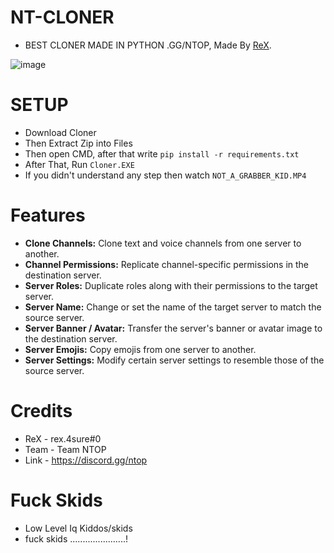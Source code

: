 # NT-CLONER
- BEST CLONER MADE IN PYTHON .GG/NTOP, Made By [ReX](https://discordapp.com/users/910881343884390400/).

![image](https://github.com/ReXx4SuRe/NT-CLONER/assets/161481850/fd294151-78c8-4951-ad1d-85b2e352d416)


# SETUP
- Download Cloner
- Then Extract Zip into Files
- Then open CMD, after that write `pip install -r requirements.txt`
- After That, Run `Cloner.EXE`
- If you didn't understand any step then watch `NOT_A_GRABBER_KID.MP4`

# Features
- **Clone Channels:** Clone text and voice channels from one server to another.
- **Channel Permissions:** Replicate channel-specific permissions in the destination server.
- **Server Roles:** Duplicate roles along with their permissions to the target server.
- **Server Name:** Change or set the name of the target server to match the source server.
- **Server Banner / Avatar:** Transfer the server's banner or avatar image to the destination server.
- **Server Emojis:** Copy emojis from one server to another.
- **Server Settings:** Modify certain server settings to resemble those of the source server.

# Credits
- ReX - rex.4sure#0
- Team - Team NTOP
- Link - https://discord.gg/ntop

# Fuck Skids 
- Low Level Iq Kiddos/skids
- fuck skids ......................!
